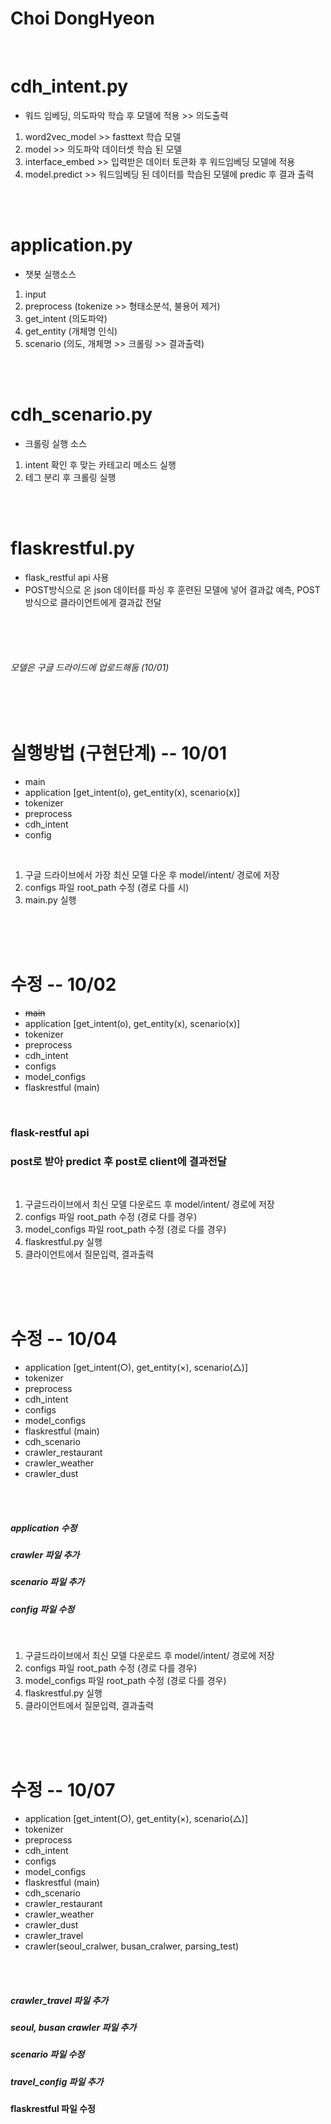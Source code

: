﻿# __Choi DongHyeon__
<br>

# cdh_intent.py
- 워드 임베딩, 의도파악 학습 후 모델에 적용 >> 의도출력

1. word2vec_model >> fasttext 학습 모델
2. model >> 의도파악 데이터셋 학습 된 모델
3. interface_embed >> 입력받은 데이터 토큰화 후 워드임베딩 모델에 적용
4. model.predict >> 워드임베딩 된 데이터를 학습된 모델에 predic 후 결과 출력

<br>
<br>

# application.py
- 챗봇 실행소스

1. input
2. preprocess (tokenize >> 형태소분석, 불용어 제거)
3. get_intent (의도파악)
4. get_entity (개체명 인식)
5. scenario   (의도, 개체명 >> 크롤링 >> 결과출력)

<br>
<br>

# cdh_scenario.py
- 크롤링 실행 소스

1. intent 확인 후 맞는 카테고리 메소드 실행
2. 테그 분리 후 크롤링 실행

<br>
<br>

# flaskrestful.py
- flask_restful api 사용
- POST방식으로 온 json 데이터를 파싱 후 훈련된 모델에 넣어 결과값 예측, POST 방식으로 클라이언트에게 결과값 전달

<br>
<br>
<br>


###### 모델은 구글 드라이드에 업로드해둠 (10/01)

<br>
<br>

# 실행방법 (구현단계) -- 10/01
- main
- application [get_intent(o), get_entity(x), scenario(x)]
- tokenizer
- preprocess
- cdh_intent
- config

<br>

1. 구글 드라이브에서 가장 최신 모델 다운 후 model/intent/ 경로에 저장
2. configs 파일 root_path 수정 (경로 다를 시)
3. main.py 실행

<br>
<br>
<br>

# 수정 -- 10/02
- ~~main~~
- application [get_intent(o), get_entity(x), scenario(x)]
- tokenizer
- preprocess
- cdh_intent
- configs
- model_configs
- flaskrestful (main)

<br>

### flask-restful api
### post로 받아 predict 후 post로 client에 결과전달

<br>

1. 구글드라이브에서 최신 모델 다운로드 후 model/intent/ 경로에 저장
2. configs 파일 root_path 수정 (경로 다를 경우)
3. model_configs 파일 root_path 수정 (경로 다를 경우)
4. flaskrestful.py 실행
5. 클라이언트에서 질문입력, 결과출력

<br>
<br>
<br>

# 수정 -- 10/04
- application [get_intent(○), get_entity(×), scenario(△)]
- tokenizer
- preprocess
- cdh_intent
- configs
- model_configs
- flaskrestful (main)
- cdh_scenario
- crawler_restaurant
- crawler_weather
- crawler_dust
<br>
<br>

##### application 수정
##### crawler 파일 추가
##### scenario 파일 추가
##### config 파일 수정
<br>

1. 구글드라이브에서 최신 모델 다운로드 후 model/intent/ 경로에 저장
2. configs 파일 root_path 수정 (경로 다를 경우)
3. model_configs 파일 root_path 수정 (경로 다를 경우)
4. flaskrestful.py 실행
5. 클라이언트에서 질문입력, 결과출력

<br>
<br>
<br>

# 수정 -- 10/07
- application [get_intent(○), get_entity(×), scenario(△)]
- tokenizer
- preprocess
- cdh_intent
- configs
- model_configs
- flaskrestful (main)
- cdh_scenario
- crawler_restaurant
- crawler_weather
- crawler_dust
- crawler_travel
- crawler(seoul_cralwer, busan_cralwer, parsing_test)
<br>
<br>

##### crawler_travel 파일 추가
##### seoul, busan crawler 파일 추가
##### scenario 파일 수정
##### travel_config 파일 추가
#### flaskrestful 파일 수정
<br>